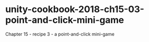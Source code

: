 # unity-cookbook-2018-ch15-03-point-and-click-mini-game
Chapter 15 - recipe 3 - a point-and-click mini-game
